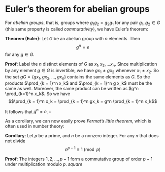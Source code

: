 ﻿# Euler’s theorem for abelian groups

For *abelian groups*, that is, groups where $g_1 g_2 = g_2 g_1$ for any pair $g_1, g_2 \in G$ (this same property is called *commutativity*), we have Euler’s theorem:

**Theorem (Euler)**: Let $G$ be an abelian group with $n$ elements. Then
$$ g^n = e$$
for any $g \in G$.

**Proof**: Label the $n$ distinct elements of $G$ as $x_1, x_2, ... x_n$. Since multiplication by any element $g \in G$ is invertible, we have $gx_1 \not= gx_2$ whenever $x_1 \not= x_2$. So the set $gG = \{ gx_1, gx_2, ..., gx_n \}$ contains the same elements as $G$. So the products $\prod_{k = 1}^n x_k$ and $\prod_{k = 1}^n g x_k$ must be the same as well. Moreover, the same product can be written as $g^n \prod_{k=1}^n x_k$. So we have
$$\prod_{k = 1}^n x_k = \prod_{k = 1}^n gx_k = g^n \prod_{k = 1}^n x_k$$

It follows that $g^n = e$. $\square$

As a corollary, we can now easily prove *Fermat’s little theorem*, which is often used in number theory:

**Corollary**: Let $p$ be a prime, and $n$ be a nonzero integer. For any $n$ that does not divide
$$ n^{p - 1} \equiv 1 \pmod{p}$$

**Proof**: The integers $1, 2, ..., p - 1$ form a commutative group of order $p - 1$ under multiplication modulo $p$.
$square$
